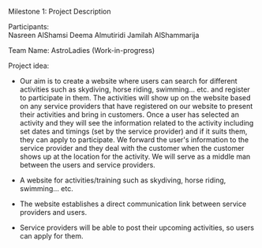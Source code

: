 Milestone 1: Project Description

Participants:  
    Nasreen AlShamsi
    Deema Almutiridi
    Jamilah AlShammarija

Team Name: AstroLadies (Work-in-progress)

Project idea: 

- Our aim is to create a website where users can search for different activities such as skydiving, horse riding, swimming… etc. and register to participate in them. The activities will show up on the website based on any service providers that have registered on our website to present their activities and bring in customers. Once a user has selected an activity and they will see the information related to the activity including set dates and timings (set by the service provider) and if it suits them, they can apply to participate. We forward the user's information to the service provider and they deal with the customer when the customer shows up at the location for the activity. We will serve as a middle man between the users and service providers. 

- A website for activities/training such as skydiving, horse riding, swimming… etc. 
- The website establishes a direct communication link between service providers and users. 
- Service providers will be able to post their upcoming activities, so users can apply for them.

